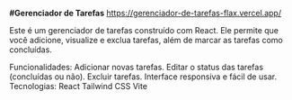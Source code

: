 **#Gerenciador de Tarefas**  https://gerenciador-de-tarefas-flax.vercel.app/

Este é um gerenciador de tarefas construído com React. Ele permite que você adicione, visualize e exclua tarefas, além de marcar as tarefas como concluídas.

Funcionalidades:
Adicionar novas tarefas.
Editar o status das tarefas (concluídas ou não).
Excluir tarefas.
Interface responsiva e fácil de usar.
Tecnologias:
React
Tailwind CSS
Vite
